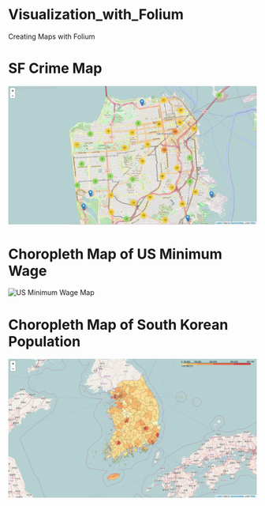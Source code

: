 # Visualization_with_Folium
Creating Maps with Folium


# SF Crime Map
![SF Crime Map](/crimeMAP.png)

# Choropleth Map of US Minimum Wage
![US Minimum Wage Map](/minimumWAGE.png.png)

# Choropleth Map of South Korean Population
![Korean Population Map](/populationMAP.png)
